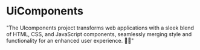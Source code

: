 # UiComponents
"The UIcomponents project transforms web applications with a sleek blend of HTML, CSS, and JavaScript components, seamlessly merging style and functionality for an enhanced user experience. 🚀✨"
